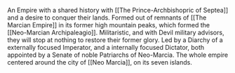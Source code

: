 An Empire with a shared history with [[The Prince-Archbishopric of Septea]] and a desire to conquer their lands. Formed out of remnants of [[The Marcian Empire]] in its former high mountain peaks, which formed the [[Neo-Marcian Archipaleagio]]. Militaristic, and with Devil military advisors, they will stop at nothing to restore their former glory. Led by a Diarchy of a externally focused Imperator, and a internally focused Dictator, both appointed by a Senate of noble Patriarchs of Neo-Marcia. The whole empire centered around the city of [[Neo Marcia]], on its seven islands.